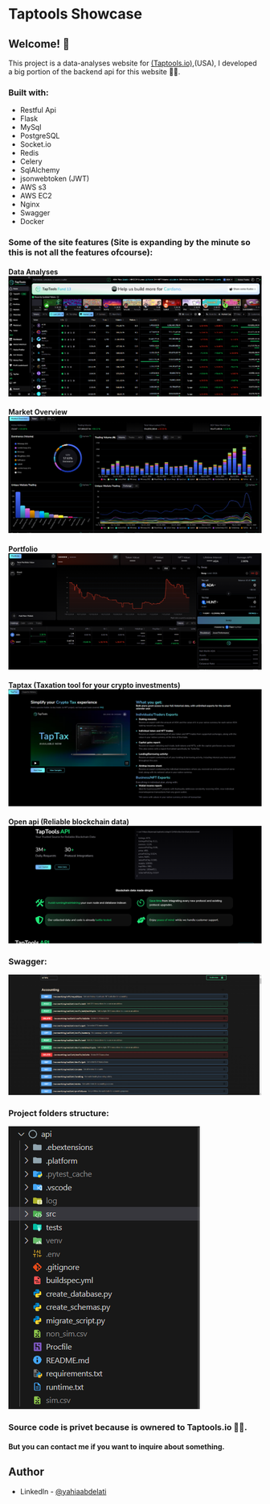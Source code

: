 
#                                                                                   Taptools Showcase
## Welcome! 👋
This project is a data-analyses website for [(Taptools.io)](https://www.taptools.io/),(USA),
I developed a big portion of the backend api for this website 👨‍💻.

### Built with:
<ul>
<li>Restful Api</li>
<li>Flask</li>
<li class="has-line-data" data-line-start="18" data-line-end="19">MySql</li>
<li class="has-line-data" data-line-start="18" data-line-end="19">PostgreSQL</li>
<li class="has-line-data" data-line-start="18" data-line-end="19">Socket.io</li>
<li class="has-line-data" data-line-start="18" data-line-end="19">Redis</li>
<li class="has-line-data" data-line-start="18" data-line-end="19">Celery</li>
<li class="has-line-data" data-line-start="18" data-line-end="19">SqlAlchemy</li>
<li class="has-line-data" data-line-start="19" data-line-end="20">jsonwebtoken (JWT)</li>
<li class="has-line-data" data-line-start="21" data-line-end="18">AWS s3</li>
<li class="has-line-data" data-line-start="22" data-line-end="19">AWS EC2</li>
<li class="has-line-data" data-line-start="23" data-line-end="20">Nginx</li>
<li class="has-line-data" data-line-start="24" data-line-end="21">Swagger</li>
<li class="has-line-data" data-line-start="25" data-line-end="22">Docker</li>
</ul>

### Some of the site features (Site is expanding by the minute so this is not all the features ofcourse):
#### Data Analyses ![UI](./design/Taptools-Homepage.png)
#### Market Overview ![UI](./design/market-overview.png)
#### Portfolio ![UI](./design/portfolio.png)
#### Taptax (Taxation tool for your crypto investments) ![UI](./design/taptax.png)
#### Open api (Reliable blockchain data) ![UI](./design/open-api.png)

### Swagger:
![swagger](./design/Protoqit-CRM-Swagger.png)

### Project folders structure:
![folders_structure](./design/Protoqit-CRM-folders_structure.png)

### Source code is privet because is ownered to Taptools.io 🤷‍♂️.
#### But you can contact me if you want to inquire about something.
## Author
- LinkedIn - [@yahiaabdelati](https://www.linkedin.com/in/yahiaabdelati/)